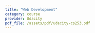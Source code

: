 ```yaml
---
title: "Web Development"
category: course
provider: Udacity
pdf_file: /assets/pdf/udacity-cs253.pdf
---
```


